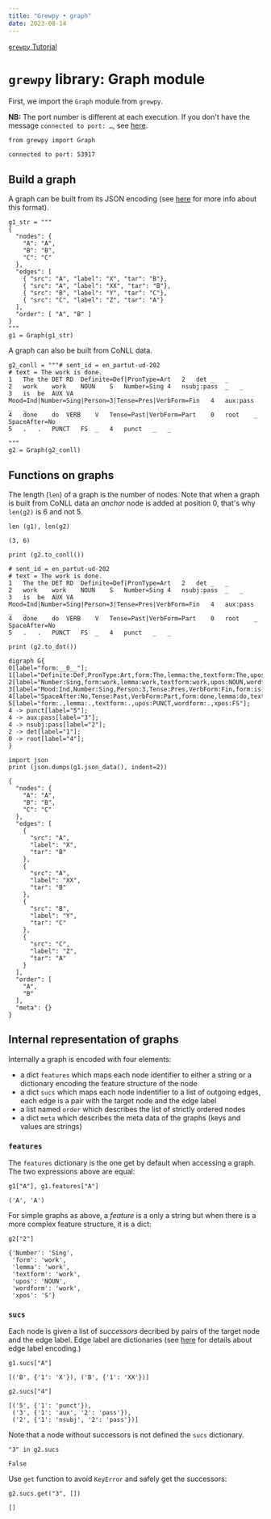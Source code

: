 ```yaml
---
title: "Grewpy • graph"
date: 2023-08-14
---
```


[`grewpy` Tutorial](../top)

# `grewpy` library: Graph module

First, we import the `Graph` module from `grewpy`.

**NB:** The port number is different at each execution. If you don't have the message `connected to port: …`, see [here](../../usage/python/#install).

```python_alt
from grewpy import Graph
```

    connected to port: 53917

## Build a graph

A graph can be built from its JSON encoding (see [here](../../doc/json) for more info about this format).

```python_alt
g1_str = """
{
  "nodes": {
    "A": "A",
    "B": "B",
    "C": "C"
  },
  "edges": [
    { "src": "A", "label": "X", "tar": "B"},
    { "src": "A", "label": "XX", "tar": "B"},
    { "src": "B", "label": "Y", "tar": "C"},
    { "src": "C", "label": "Z", "tar": "A"}
  ],
  "order": [ "A", "B" ]
}
"""
g1 = Graph(g1_str)
```

A graph can also be built from CoNLL data.

```python_alt
g2_conll = """# sent_id = en_partut-ud-202
# text = The work is done.
1	The	the	DET	RD	Definite=Def|PronType=Art	2	det	_	_
2	work	work	NOUN	S	Number=Sing	4	nsubj:pass	_	_
3	is	be	AUX	VA	Mood=Ind|Number=Sing|Person=3|Tense=Pres|VerbForm=Fin	4	aux:pass	_	_
4	done	do	VERB	V	Tense=Past|VerbForm=Part	0	root	_	SpaceAfter=No
5	.	.	PUNCT	FS	_	4	punct	_	_

"""
g2 = Graph(g2_conll)
```

## Functions on graphs

The length (`len`) of a graph is the number of nodes.
Note that when a graph is built from CoNLL data an *anchor* node is added at position 0, that's why `len(g2)` is 6 and not 5.

```python_alt
len (g1), len(g2)
```

    (3, 6)

```python_alt
print (g2.to_conll())
```

    # sent_id = en_partut-ud-202
    # text = The work is done.
    1	The	the	DET	RD	Definite=Def|PronType=Art	2	det	_	_
    2	work	work	NOUN	S	Number=Sing	4	nsubj:pass	_	_
    3	is	be	AUX	VA	Mood=Ind|Number=Sing|Person=3|Tense=Pres|VerbForm=Fin	4	aux:pass	_	_
    4	done	do	VERB	V	Tense=Past|VerbForm=Part	0	root	_	SpaceAfter=No
    5	.	.	PUNCT	FS	_	4	punct	_	_
    

```python_alt
print (g2.to_dot())
```

    digraph G{
    0[label="form:__0__"];
    1[label="Definite:Def,PronType:Art,form:The,lemma:the,textform:The,upos:DET,wordform:The,xpos:RD"];
    2[label="Number:Sing,form:work,lemma:work,textform:work,upos:NOUN,wordform:work,xpos:S"];
    3[label="Mood:Ind,Number:Sing,Person:3,Tense:Pres,VerbForm:Fin,form:is,lemma:be,textform:is,upos:AUX,wordform:is,xpos:VA"];
    4[label="SpaceAfter:No,Tense:Past,VerbForm:Part,form:done,lemma:do,textform:done,upos:VERB,wordform:done,xpos:V"];
    5[label="form:.,lemma:.,textform:.,upos:PUNCT,wordform:.,xpos:FS"];
    4 -> punct[label="5"];
    4 -> aux:pass[label="3"];
    4 -> nsubj:pass[label="2"];
    2 -> det[label="1"];
    0 -> root[label="4"];
    }

```python_alt
import json
print (json.dumps(g1.json_data(), indent=2))

```

    {
      "nodes": {
        "A": "A",
        "B": "B",
        "C": "C"
      },
      "edges": [
        {
          "src": "A",
          "label": "X",
          "tar": "B"
        },
        {
          "src": "A",
          "label": "XX",
          "tar": "B"
        },
        {
          "src": "B",
          "label": "Y",
          "tar": "C"
        },
        {
          "src": "C",
          "label": "Z",
          "tar": "A"
        }
      ],
      "order": [
        "A",
        "B"
      ],
      "meta": {}
    }

## Internal representation of graphs

Internally a graph is encoded with four elements:
 - a dict `features` which maps each node identifier to either a string or a dictionary encoding the feature structure of the node
 - a dict `sucs` which maps each node indentifier to a list of outgoing edges, each edge is a pair with the target node and the edge label
 - a list named `order` which describes the list of strictly ordered nodes
 - a dict `meta` which describes the meta data of the graphs (keys and values are strings)

### `features`
The `features` dictionary is the one get by default when accessing a graph.
The two expressions above are equal:

```python_alt
g1["A"], g1.features["A"]
```

    ('A', 'A')

For simple graphs as above, a *feature* is a only a string but when there is a more complex feature structure, it is a dict:

```python_alt
g2["2"]
```

    {'Number': 'Sing',
     'form': 'work',
     'lemma': 'work',
     'textform': 'work',
     'upos': 'NOUN',
     'wordform': 'work',
     'xpos': 'S'}

### `sucs`

Each node is given a list of *successors* decribed by pairs of the target node and the edge label. 
Edge label are dictionaries (see [here](../../doc/graph/#edges) for details about edge label encoding.)

```python_alt
g1.sucs["A"]
```

    [('B', {'1': 'X'}), ('B', {'1': 'XX'})]

```python_alt
g2.sucs["4"]
```

    [('5', {'1': 'punct'}),
     ('3', {'1': 'aux', '2': 'pass'}),
     ('2', {'1': 'nsubj', '2': 'pass'})]

Note that a node without successors is not defined the `sucs` dictionary.

```python_alt
"3" in g2.sucs
```

    False

Use `get` function to avoid `KeyError` and safely get the successors:

```python_alt
g2.sucs.get("3", [])
```

    []
